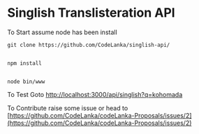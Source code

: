 # Singlish Translisteration API


To Start assume node has been install

    git clone https://github.com/CodeLanka/singlish-api/
    
    
    npm install


    node bin/www




To Test Goto [http://localhost:3000/api/singlish?q=kohomada](http://localhost:3000/api/singlish?q=kohomada)

To Contribute raise some issue or head to [https://github.com/CodeLanka/codeLanka-Proposals/issues/2](https://github.com/CodeLanka/codeLanka-Proposals/issues/2)
